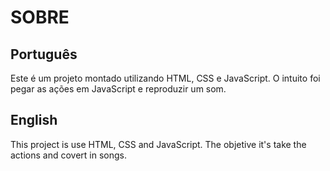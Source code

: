 # SOBRE

## Português

Este é um projeto montado utilizando HTML, CSS e JavaScript. O intuito foi pegar as ações em JavaScript e reproduzir um som.

## English

This project is use HTML, CSS and JavaScript. The objetive it's take the actions and covert in songs.